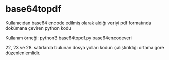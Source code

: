 # base64topdf
Kullanıcıdan base64 encode edilmiş olarak aldığı veriyi pdf formatında dokümana çeviren python kodu

Kullanım örneği:
python3 base64topdf.py base64encodeveri


22, 23 ve 28. satırlarda bulunan dosya yolları kodun çalıştırıldığı ortama göre düzenlenlemlidir.

